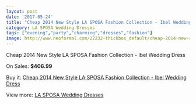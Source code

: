```yaml
---
layout: post
date: '2017-05-24'
title: "Cheap 2014 New Style LA SPOSA Fashion Collection - Ibel Wedding Dress"
category: LA SPOSA Wedding Dresses
tags: ["evening","party","charming","dresses","fashion"]
image: http://www.neoformal.com/22232-thickbox_default/cheap-2014-new-style-la-sposa-fashion-collection-ibel-wedding-dress.jpg
---
```

Cheap 2014 New Style LA SPOSA Fashion Collection - Ibel Wedding Dress

On Sales: **$406.99**
<a href="https://www.neoformal.com/en/la-sposa-wedding-dresses-2014/7329-cheap-2014-new-style-la-sposa-fashion-collection-ibel-wedding-dress.html"><amp-img layout="responsive" width="600" height="600" src="//www.neoformal.com/22232-thickbox_default/cheap-2014-new-style-la-sposa-fashion-collection-ibel-wedding-dress.jpg" alt="Cheap 2014 New Style LA SPOSA Fashion Collection - Ibel Wedding Dress 0" /></a>

Buy it: [Cheap 2014 New Style LA SPOSA Fashion Collection - Ibel Wedding Dress](https://www.neoformal.com/en/la-sposa-wedding-dresses-2014/7329-cheap-2014-new-style-la-sposa-fashion-collection-ibel-wedding-dress.html "Cheap 2014 New Style LA SPOSA Fashion Collection - Ibel Wedding Dress")

View more: [LA SPOSA Wedding Dresses](https://www.neoformal.com/en/117-la-sposa-wedding-dresses-2014 "LA SPOSA Wedding Dresses")